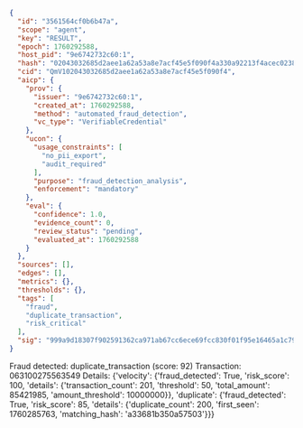 ```json
{
  "id": "3561564cf0b6b47a",
  "scope": "agent",
  "key": "RESULT",
  "epoch": 1760292588,
  "host_pid": "9e6742732c60:1",
  "hash": "02043032685d2aee1a62a53a8e7acf45e5f090f4a330a92213f4acec02383126",
  "cid": "QmV102043032685d2aee1a62a53a8e7acf45e5f090f4",
  "aicp": {
    "prov": {
      "issuer": "9e6742732c60:1",
      "created_at": 1760292588,
      "method": "automated_fraud_detection",
      "vc_type": "VerifiableCredential"
    },
    "ucon": {
      "usage_constraints": [
        "no_pii_export",
        "audit_required"
      ],
      "purpose": "fraud_detection_analysis",
      "enforcement": "mandatory"
    },
    "eval": {
      "confidence": 1.0,
      "evidence_count": 0,
      "review_status": "pending",
      "evaluated_at": 1760292588
    }
  },
  "sources": [],
  "edges": [],
  "metrics": {},
  "thresholds": {},
  "tags": [
    "fraud",
    "duplicate_transaction",
    "risk_critical"
  ],
  "sig": "999a9d18307f902591362ca971ab67cc6ece69fcc830f01f95e16465a1c79734"
}
```

Fraud detected: duplicate_transaction (score: 92)
Transaction: 063100275563549
Details: {'velocity': {'fraud_detected': True, 'risk_score': 100, 'details': {'transaction_count': 201, 'threshold': 50, 'total_amount': 85421985, 'amount_threshold': 10000000}}, 'duplicate': {'fraud_detected': True, 'risk_score': 85, 'details': {'duplicate_count': 200, 'first_seen': 1760285763, 'matching_hash': 'a33681b350a57503'}}}